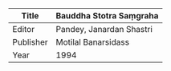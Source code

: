|Title | Bauddha Stotra Saṃgraha 
| --- | --- 
|Editor | Pandey, Janardan Shastri
|Publisher | Motilal Banarsidass
|Year | 1994